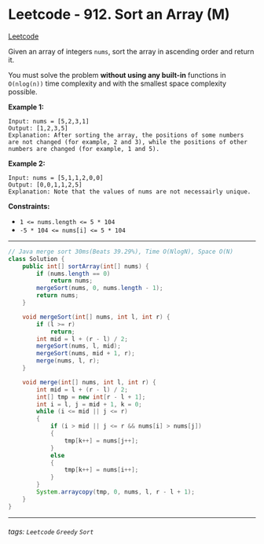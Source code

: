 # Leetcode - 912. Sort an Array (M)

[Leetcode](https://leetcode.com/problems/sort-an-array/)

Given an array of integers `nums`, sort the array in ascending order and return it.

You must solve the problem **without using any built-in** functions in `O(nlog(n))` time complexity and with the smallest space complexity possible.

**Example 1:**
```
Input: nums = [5,2,3,1]
Output: [1,2,3,5]
Explanation: After sorting the array, the positions of some numbers are not changed (for example, 2 and 3), while the positions of other numbers are changed (for example, 1 and 5).
```
**Example 2:**
```
Input: nums = [5,1,1,2,0,0]
Output: [0,0,1,1,2,5]
Explanation: Note that the values of nums are not necessairly unique.
```
**Constraints:**

-   `1 <= nums.length <= 5 * 104`
-   `-5 * 104 <= nums[i] <= 5 * 104`

---
```java
// Java merge sort 30ms(Beats 39.29%), Time O(NlogN), Space O(N)
class Solution {
    public int[] sortArray(int[] nums) {
        if (nums.length == 0)
            return nums;
        mergeSort(nums, 0, nums.length - 1);
        return nums;
    }

    void mergeSort(int[] nums, int l, int r) {
        if (l >= r)
            return;
        int mid = l + (r - l) / 2;
        mergeSort(nums, l, mid);
        mergeSort(nums, mid + 1, r);
        merge(nums, l, r);
    }

    void merge(int[] nums, int l, int r) {
        int mid = l + (r - l) / 2;
        int[] tmp = new int[r - l + 1];
        int i = l, j = mid + 1, k = 0;
        while (i <= mid || j <= r) 
        {
            if (i > mid || j <= r && nums[i] > nums[j]) 
            {
                tmp[k++] = nums[j++];
            } 
            else 
            {
                tmp[k++] = nums[i++];
            }
        }
        System.arraycopy(tmp, 0, nums, l, r - l + 1);
    }
}
```
---

###### tags: `Leetcode` `Greedy` `Sort`
